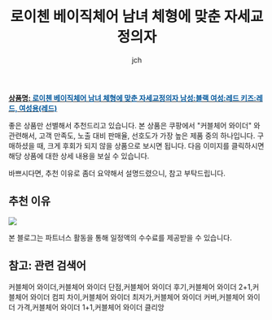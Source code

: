 ﻿---
layout: post
title: "로이첸 베이직체어 남녀 체형에 맞춘 자세교정의자"
author: jch
categories: [가구/인테리어]
tags:
  [
    커블체어 와이더,
    커블체어 와이더 단점,
    커블체어 와이더 후기,
    커블체어 와이더 2+1,
    커블체어 와이더 컴피 차이,
    커블체어 와이더 최저가,
    커블체어 와이더 커버,
    커블체어 와이더 가격,
    커블체어 와이더 1+1,
    커블체어 와이더 클리앙,
  ]
image: https://static.coupangcdn.com/image/vendor_inventory/6425/7982587d071072b0998a2344b64ccaa3c64ee5c7aeb01d6b7368149259da.jpg
description: "쿠팡에서 커블체어 와이더 관련 상품으로 가장 고객 선호도가 높은 제품 중 하나입니다."
---

<a href="https://link.coupang.com/re/AFFSDP?lptag=AF7868842&pageKey=4759701606&itemId=6063336577&vendorItemId=73360229621&traceid=V0-153-40e45ad377c69864"><b>상품명: <font color='#01579B'>로이첸 베이직체어 남녀 체형에 맞춘 자세교정의자 남성:블랙 여성:레드 키즈:레드, 여성용(레드)</font></b></a>

좋은 상품만 선별해서 추천드리고 있습니다.
본 상품은 쿠팡에서 "커블체어 와이더" 와 관련해서, 고객 만족도, 노출 대비 판매율, 선호도가 가장 높은 제품 중의 하나입니다.
구매하셨을 때, 크게 후회가 되지 않을 상품으로 보시면 됩니다.
다음 이미지를 클릭하시면 해당 상품에 대한 상세 내용을 보실 수 있습니다.

바쁘시다면, 추천 이유로 좀더 요약해서 설명드렸으니, 참고 부탁드립니다.

## 추천 이유

<a href="https://link.coupang.com/re/AFFSDP?lptag=AF7868842&pageKey=4759701606&itemId=6063336577&vendorItemId=73360229621&traceid=V0-153-40e45ad377c69864"><img src="https://thumbnail10.coupangcdn.com/thumbnails/remote/q89/image/vendor_inventory/8855/fd9cafb408a38dc071093e930f566093b2091c73cff04821843b2aa24acf.jpg"></a>

본 블로그는 파트너스 활동을 통해 일정액의 수수료를 제공받을 수 있습니다.

## 참고: 관련 검색어

커블체어 와이더,커블체어 와이더 단점,커블체어 와이더 후기,커블체어 와이더 2+1,커블체어 와이더 컴피 차이,커블체어 와이더 최저가,커블체어 와이더 커버,커블체어 와이더 가격,커블체어 와이더 1+1,커블체어 와이더 클리앙
